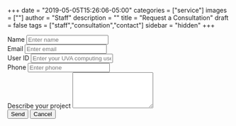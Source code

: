 +++
date = "2019-05-05T15:26:06-05:00"
categories = ["service"]
images = [""]
author = "Staff"
description = ""
title = "Request a Consultation"
draft = false
tags = ["staff","consultation","contact"]
sidebar = "hidden"
+++

<form action="https://formspree.io/nem2p@virginia.edu" method="POST">
  <div class="form-group">
    <label for="inputName">Name</label>
    <input type="text" name="name-name" id="inputName" class="form-control" placeholder="Enter name">
  </div>
  <div class="form-group">
    <label for="inputEmail">Email</label>
    <input type="email" name="name-replyto" id="inputEmail" class="form-control" aria-describedby="emailHelp" placeholder="Enter email">
  </div>
  <div class="form-group">
    <label for="inputUvaHandle">User ID</label>
    <input type="text" name="name-uvaid" id="inputUvaHandle" class="form-control" placeholder="Enter your UVA computing user ID, i.e. mst3k">
  </div>
  <div class="form-group">
    <label for="inputPhone">Phone</label>
    <input type="text" name="name-phone" id="inputPhone" class="form-control" placeholder="Enter phone">
  </div>
  <div class="form-group">
    <label for="Textarea">Describe your project</label>
    <textarea class="form-control" name="name-project" id="Textarea" rows="5"></textarea>
  </div>
    <input type="hidden" name="nogo" id="nogo" class="form-control" placeholder="This should not be filled in.">
  <button type="submit" value="Send" class="btn btn-primary">Send</button>
  <a href="/"><button class="btn btn-secondary">Cancel</button></a>
</form>
